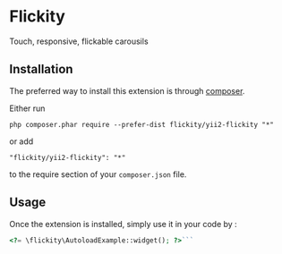 Flickity 
=========
Touch, responsive, flickable carousils

Installation
------------

The preferred way to install this extension is through [composer](https://getcomposer.org/download/).

Either run

```
php composer.phar require --prefer-dist flickity/yii2-flickity "*"
```

or add

```
"flickity/yii2-flickity": "*"
```

to the require section of your `composer.json` file.


Usage
-----

Once the extension is installed, simply use it in your code by  :

```php
<?= \flickity\AutoloadExample::widget(); ?>```
